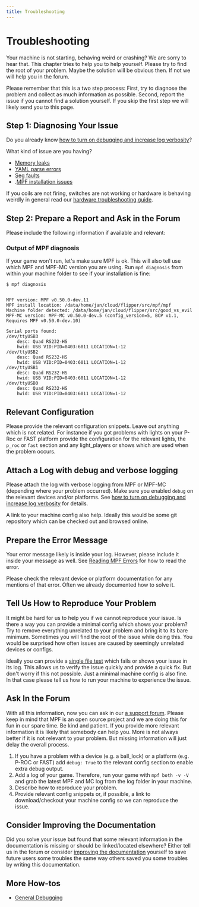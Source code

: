 ```yaml
---
title: Troubleshooting
---
```


# Troubleshooting


Your machine is not starting, behaving weird or crashing? We are sorry
to hear that. This chapter tries to help you to help yourself. Please
try to find the root of your problem. Maybe the solution will be obvious
then. If not we will help you in the forum.

Please remember that this is a two step process: First, try to diagnose
the problem and collect as much information as possible. Second, report
the issue if you cannot find a solution yourself. If you skip the first
step we will likely send you to this page.

## Step 1: Diagnosing Your Issue

Do you already know
[how to turn on debugging and increase log verbosity](general_debugging.md)?

What kind of issue are you having?

* [Memory leaks](debugging_memory_leaks.md)
* [YAML parse errors](debugging_yaml_parse_errors.md)
* [Seg faults](debugging_segfaults.md)
* .[MPF installation issues](debugging_mpf_install.md)

If you coils are not firing, switches are not working or hardware is
behaving weirdly in general read our
[hardware troubleshooting guide](../hardware/troubleshooting_hardware.md).

## Step 2: Prepare a Report and Ask in the Forum

Please include the following information if available and relevant:

### Output of MPF diagnosis

If your game won't run, let's make sure MPF is ok. This will also tell
use which MPF and MPF-MC version you are using. Run `mpf diagnosis` from
within your machine folder to see if your installation is fine:

``` console
$ mpf diagnosis


MPF version: MPF v0.50.0-dev.11
MPF install location: /data/home/jan/cloud/flipper/src/mpf/mpf
Machine folder detected: /data/home/jan/cloud/flipper/src/good_vs_evil
MPF-MC version: MPF-MC v0.50.0-dev.5 (config_version=5, BCP v1.1, Requires MPF v0.50.0-dev.10)

Serial ports found:
/dev/ttyUSB3
    desc: Quad RS232-HS
    hwid: USB VID:PID=0403:6011 LOCATION=1-12
/dev/ttyUSB2
    desc: Quad RS232-HS
    hwid: USB VID:PID=0403:6011 LOCATION=1-12
/dev/ttyUSB1
    desc: Quad RS232-HS
    hwid: USB VID:PID=0403:6011 LOCATION=1-12
/dev/ttyUSB0
    desc: Quad RS232-HS
    hwid: USB VID:PID=0403:6011 LOCATION=1-12
```

## Relevant Configuration

Please provide the relevant configuration snippets. Leave out anything
which is not related. For instance if you got problems with lights on
your P-Roc or FAST platform provide the configuration for the relevant
lights, the `p_roc` or `fast` section and any light_players or shows
which are used when the problem occurs.

## Attach a Log with debug and verbose logging

Please attach the log with verbose logging from MPF or MPF-MC (depending
where your problem occurred). Make sure you enabled `debug` on the
relevant devices and/or platforms. See
[how to turn on debugging and increase log verbosity](general_debugging.md) for details.

A link to your machine config also help. Ideally this would be some git
repository which can be checked out and browsed online.

## Prepare the Error Message

Your error message likely is inside your log. However, please include it
inside your message as well. See [Reading MPF Errors](reading_errors.md) for how to read the error.

Please check the relevant device or platform documentation for any
mentions of that error. Often we already documented how to solve it.

## Tell Us How to Reproduce Your Problem

It might be hard for us to help you if we cannot reproduce your issue.
Is there a way you can provide a minimal config which shows your
problem? Try to remove everything unrelated to your problem and bring it
to its bare minimum. Sometimes you will find the root of the issue while
doing this. You would be surprised how often issues are caused by
seemingly unrelated devices or configs.

Ideally you can provide a
[single file test](../tools/test.md)
which fails or shows your issue in its log. This allows us to verify the
issue quickly and provide a quick fix. But don't worry if this not
possible. Just a minimal machine config is also fine. In that case
please tell us how to run your machine to experience the issue.

## Ask In the Forum

With all this information, now you can ask in our [a support forum](../community/index.md). Please keep
in mind that MPF is an open source project and we are doing this for fun
in our spare time. Be kind and patient. If you provide more relevant
information it is likely that somebody can help you. More is not always
better if it is not relevant to your problem. But missing information
will just delay the overall process.

1.  If you have a problem with a device (e.g. a ball_lock) or a platform
    (e.g. P-ROC or FAST) add `debug: True` to the relevant config
    section to enable extra debug output.
2.  Add a log of your game. Therefore, run your game with
    `mpf both -v -V` and grab the latest MPF and MC log from the log
    folder in your machine.
3.  Describe how to reproduce your problem.
4.  Provide relevant config snippets or, if possible, a link to
    download/checkout your machine config so we can reproduce the issue.

## Consider Improving the Documentation

Did you solve your issue but found that some relevant information in the
documentation is missing or should be linked/located elsewhere? Either
tell us in the forum or consider
[improving the documentation](../about/help_docs.md) yourself to save future users some troubles the same way
others saved you some troubles by writing this documentation.

## More How-tos

* [General Debugging](general_debugging.md)

